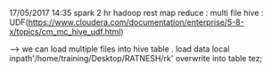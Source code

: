17/05/2017
14:35
spark 2 hr
hadoop rest
map reduce : multi file
hive : UDF(https://www.cloudera.com/documentation/enterprise/5-8-x/topics/cm_mc_hive_udf.html)

--> we can load multiple files into hive table .
load data local inpath'/home/training/Desktop/RATNESH/rk' overwrite into table tez; 
